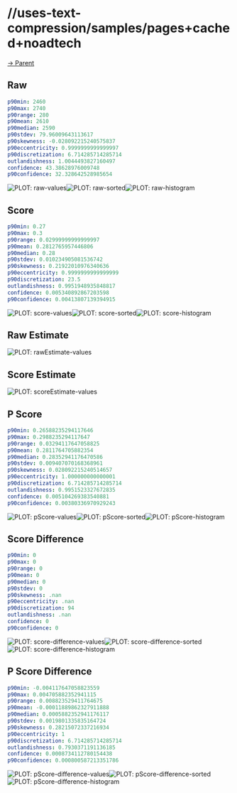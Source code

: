 
# //uses-text-compression/samples/pages+cached+noadtech

[→ Parent](../..)


## Raw


```yaml
p90min: 2460
p90max: 2740
p90range: 280
p90mean: 2610
p90median: 2590
p90stdev: 79.96009643113617
p90skewness: -0.028092215240575837
p90eccentricity: 0.9999999999999997
p90discretization: 6.714285714285714
outlandishness: 1.0044493827160497
confidence: 43.38628976009748
p90confidence: 32.328642528985654

```

![PLOT: raw-values](./raw/values.svg)![PLOT: raw-sorted](./raw/sorted.svg)![PLOT: raw-histogram](./raw/histogram.svg)
## Score


```yaml
p90min: 0.27
p90max: 0.3
p90range: 0.02999999999999997
p90mean: 0.2812765957446806
p90median: 0.28
p90stdev: 0.010234905081536742
p90skewness: 0.21922010976340636
p90eccentricity: 0.9999999999999999
p90discretization: 23.5
outlandishness: 0.9951948935848817
confidence: 0.005340892867203598
p90confidence: 0.00413807139394915

```

![PLOT: score-values](./score/values.svg)![PLOT: score-sorted](./score/sorted.svg)![PLOT: score-histogram](./score/histogram.svg)
## Raw Estimate

![PLOT: rawEstimate-values](./rawEstimate/values.svg)
## Score Estimate

![PLOT: scoreEstimate-values](./scoreEstimate/values.svg)
## P Score


```yaml
p90min: 0.26588235294117646
p90max: 0.2988235294117647
p90range: 0.03294117647058825
p90mean: 0.2811764705882354
p90median: 0.28352941176470586
p90stdev: 0.009407070168368961
p90skewness: 0.028092215240514657
p90eccentricity: 1.000000000000001
p90discretization: 6.714285714285714
outlandishness: 0.9951523327672835
confidence: 0.005104269383540881
p90confidence: 0.00380336970929243

```

![PLOT: pScore-values](./pScore/values.svg)![PLOT: pScore-sorted](./pScore/sorted.svg)![PLOT: pScore-histogram](./pScore/histogram.svg)
## Score Difference


```yaml
p90min: 0
p90max: 0
p90range: 0
p90mean: 0
p90median: 0
p90stdev: 0
p90skewness: .nan
p90eccentricity: .nan
p90discretization: 94
outlandishness: .nan
confidence: 0
p90confidence: 0

```

![PLOT: score-difference-values](./score-difference/values.svg)![PLOT: score-difference-sorted](./score-difference/sorted.svg)![PLOT: score-difference-histogram](./score-difference/histogram.svg)
## P Score Difference


```yaml
p90min: -0.004117647058823559
p90max: 0.004705882352941115
p90range: 0.008823529411764675
p90mean: -0.00011889862327911888
p90median: 0.0005882352941176117
p90stdev: 0.0019801335835164724
p90skewness: 0.28215072337216934
p90eccentricity: 1
p90discretization: 6.714285714285714
outlandishness: 0.7930371191136185
confidence: 0.0008734112780154438
p90confidence: 0.000800587213351786

```

![PLOT: pScore-difference-values](./pScore-difference/values.svg)![PLOT: pScore-difference-sorted](./pScore-difference/sorted.svg)![PLOT: pScore-difference-histogram](./pScore-difference/histogram.svg)